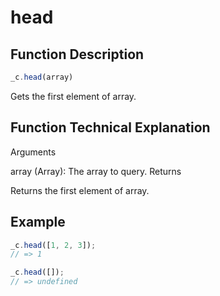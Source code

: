 # head

## Function Description

```javascript
_c.head(array)
```

Gets the first element of array.

## Function Technical Explanation

Arguments

array (Array): The array to query.
Returns

Returns the first element of array.

## Example

```javascript
_c.head([1, 2, 3]);
// => 1

_c.head([]);
// => undefined
```
